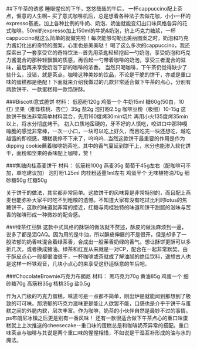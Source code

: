 ##下午茶的诱惑
睡眼惺忪的下午，悠悠哉哉的午后，
一杯cappuccino配上茶点，惬意的人生啊~
买了意式咖啡机后，总是想着各种法子去做花咖，小小一杯的expresso基底，加上各种比例的牛奶、奶泡、奶油就能变幻出口味风格各异的花式咖啡。50ml的expresso加上150ml的牛奶&奶泡，挤上巧克力糖浆，一杯cappuccino就这么简单的就做完啦！每次能够勾勒出美丽图案之时，奶泡和巧克力酱幻化出的奇特的图案，心里也是美美哒！
喝了这么多次的cappuccino，我还探索出了一套享受它的奇特饮法--首先用茶匙轻轻挖起一勺奶泡，享受奶泡和巧克力酱混合的那种轻飘飘的质感，再舀起一勺带着咖啡的奶泡，享受三者混合的滋味，最后再来享受奶泡下部的咖啡的浓香。
当然只喝咖啡，下午茶仍觉得缺少了些什么，没错，就是茶点。咖啡这种美妙的饮品，不论是干脆的饼干，亦或是重口味的蛋糕都是绝配！下面就来介绍我做过的几款非常适合做下午茶的点心，分别有两款饼干、一款蛋糕和一款馅饼酥。

###Biscotti意式脆饼
材料：
低筋粉120g 鸡蛋一个 牛奶15ml 糖60g(50白，10红)
坚果（推荐核桃、杏仁）35g 盐2g 泡打粉2.5g
咖啡豆粉（极细）10-15g
这款饼干做法非常简单材料混合，先用160度烤30min切片
再用小火135度烤35min以上，将水分彻底烤干。
初入口质地蛮硬的，牙不好的人慎吃，咬进口中那种嘎嘣脆的感觉非常棒，一次一小口，一块可以吃上好久，而且吃完一块还想吃，越吃越饿的即视感，糟糕我停不下来了，呜呜呜...当然这款饼干最重要的作用是作为dipping cookie蘸着咖啡奶茶吃，其中的香气蔓延到饼干上，水分也能渗入软化饼干，面粉和坚果的香味配上咖啡，赞！

###焦糖肉桂燕麦饼干
材料：
低筋粉100g 燕麦35g 葡萄干45g左右（配咖啡可不加，单吃建议加）
泡打粉1.25ml 肉桂粉适量1ml左右 鸡蛋半个 无味植物油70g
细砂糖50g 红糖50g

关于饼干的做法，其实都非常简单。这款饼干的风味算是非常特别的，而且配上燕麦也能弥补大家平时吃不到粗粮的遗憾。不知道大家有没有吃过比利时lotus的焦糖饼干，这款的味道就非常的接近，红糖与肉桂独特的味道和饼干甜腻的滋味与苦香的咖啡形成一种微妙的配合感。

###绿茶红豆酥
这款中式风格的酥饼的做法就不赘述，酥皮的做法麻烦到一逼，说多了都是泪QAQ。因为用的是牛油，所以酥皮伸展的不是很开，但是却多了一股浓郁的奶香味混合着绿茶香，合成出一股茉香奶绿的香气。想让酥饼更酥可以多折几次，或者换成猪油。绿茶和红豆从来就是一对CP，配合在一起非常默契。由于酥皮点心一般都很油很干，一杯咖啡或茶就成了解油腻的绝佳饮料，遥想古人也是这样一杯铁观音，几块小点心的来享受这舒适惬意的午后吧。

###ChocolateBrownie巧克力布朗尼
材料：
黑巧克力70g 黄油85g 鸡蛋一个 细砂糖70g
高筋粉35g 核桃35g 盐0.5g

作为入门级的巧克力蛋糕，味道可是一点都不简单，刚出炉是就能闻到那想到了极致的可可味。那浓郁的巧克力滋味更是能让人欲罢不能，口感也是介乎于饼干与蛋糕之间的外脆内软，层次丰富。作为咖啡，奶茶的小伙伴自然是最妙不过的事情。ps布朗尼冰镇之后更是别有一番风味！
还有一款很适合做下午茶点心的重口味蛋糕就上上次推送的cheesecake--重口味的蛋糕总是和咖啡奶茶异常的搭配。重口味茶点与咖啡与其说是两个重口味的惺惺相惜，不如说是干湿互补形成的油与水的魔法。